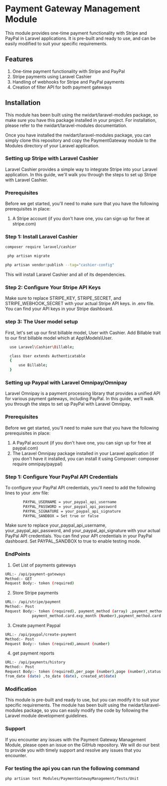 # Payment Gateway Management Module

This module provides one-time payment functionality with Stripe and PayPal in Laravel applications. It is pre-built and ready to use, and can be easily modified to suit your specific requirements.

## Features

1. One-time payment functionality with Stripe and PayPal
2. Stripe payments using Laravel Cashier
3. Handling of webhooks for Stripe and PayPal payments
4. Creation of filter API for both payment gateways

## Installation

This module has been built using the nwidart/laravel-modules package, so make sure you have this package installed in your project. For installation, please refer to the nwidart/laravel-modules documentation.

Once you have installed the nwidart/laravel-modules package, you can simply clone this repository and copy the PaymentGateway module to the Modules directory of your Laravel application.

### Setting up Stripe with Laravel Cashier

Laravel Cashier provides a simple way to integrate Stripe into your Laravel application. In this guide, we'll walk you through the steps to set up Stripe with Laravel Cashier.

### Prerequisites

Before we get started, you'll need to make sure that you have the following prerequisites in place:

1. A Stripe account (if you don't have one, you can sign up for free at stripe.com)

### Step 1: Install Laravel Cashier

 ``` bash
 composer require laravel/cashier
 ```

 ``` bash
  php artisan migrate
 ```

  ``` bash
 php artisan vendor:publish --tag="cashier-config"
  ```

 This will install Laravel Cashier and all of its dependencies.

 ### Step 2: Configure Your Stripe API Keys

 Make sure to replace STRIPE_KEY, STRIPE_SECRET, and STRIPE_WEBHOOK_SECRET with your actual Stripe API keys. 
 in .env file. You can find your API keys in your Stripe dashboard.

 ### step 3: The User model setup

 First, let's set up our first billable model, User with Cashier. Add Billable trait to our first billable model which at App\Models\User.

  ``` bash
    use Laravel\Cashier\Billable;

    class User extends Authenticatable
    {
        use Billable;
    }
  ```

  ### Setting up Paypal with Laravel Omnipay/Omnipay

  Laravel Omnipay is a payment processing library that provides a unified API for various payment gateways, including PayPal. In this guide, we'll walk you through the steps to set up PayPal with Laravel Omnipay.

  ### Prerequisites

  Before we get started, you'll need to make sure that you have the following prerequisites in place:

  1. A PayPal account (if you don't have one, you can sign up for free at paypal.com)
  2. The Laravel Omnipay package installed in your Laravel application (if you don't have it installed, you can install it using Composer: composer require omnipay/paypal)

  ### Step 1: Configure Your PayPal API Credentials

  To configure your PayPal API credentials, you'll need to add the following lines to your .env file:

``` bash
        PAYPAL_USERNAME = your_paypal_api_username
        PAYPAL_PASSWORD = your_paypal_api_password
        PAYPAL_SIGNATURE = your_paypal_api_signature
        PAYPAL_SANDBOX = Set true or false
 ```

 Make sure to replace your_paypal_api_username, your_paypal_api_password, and your_paypal_api_signature with your actual PayPal API credentials. You can find your API credentials in your PayPal dashboard. Set PAYPAL_SANDBOX to true to enable testing mode.

### EndPoints

1. Get List of payments gateways

```bash
URL:- /api/payment-gateways
Method:- GET
Request Body:- token (required)
```

2. Store Stripe payments

```bash
URL:- /api/stripe/payment
Method:- Post
Request Body:- token (required), payment_method (array) ,payment_method.type , payment_method.card (array),payment_method.card.number,
            payment_method.card.exp_month (Number),payment_method.card.exp_year(number),payment_method.card.cvc (string),amount (number)
```

3. Create payment Paypal 

```bash
URL:- /api/paypal/create-payment
Method:- Post
Request Body:- token (required),amount (number)
```

4. get payment reports

```bash
URL:- /api/payments/history
Method:- Post
Request Body:- token (required),per_page (number),page (number),status (string),amount(number),payment_id (string), transaction_id(string),
from_date (date) ,to_date (date), created_at(date)
```


### Modification

This module is pre-built and ready to use, but you can modify it to suit your specific requirements. The module has been built using the nwidart/laravel-modules package, so you can easily modify the code by following the Laravel module development guidelines.

### Support
If you encounter any issues with the Payment Gateway Management Module, please open an issue on the GitHub repository. We will do our best to provide you with timely support and resolve any issues that you encounter.


### For testing the api you can run the following command


```bash
php artisan test Modules/PaymentGatewayManagement/Tests/Unit
```




